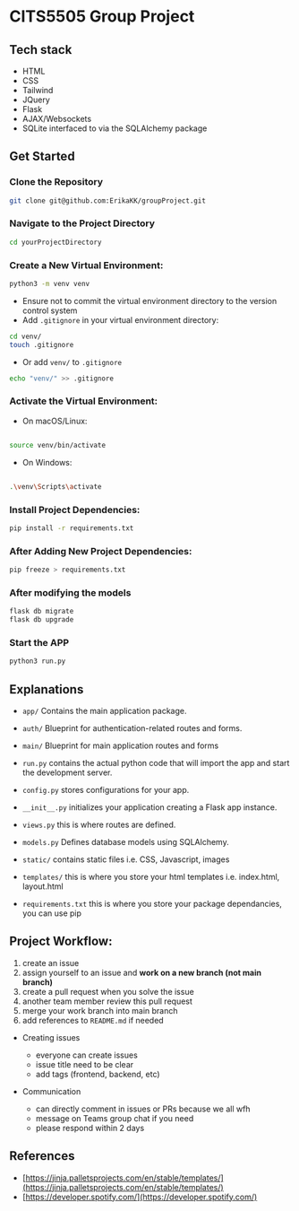 # CITS5505 Group Project
## Tech stack
- HTML
- CSS
- Tailwind
- JQuery
- Flask
- AJAX/Websockets
- SQLite interfaced to via the SQLAlchemy package

## Get Started
### Clone the Repository
```bash
git clone git@github.com:ErikaKK/groupProject.git
```
### Navigate to the Project Directory
```bash
cd yourProjectDirectory
```

### Create a New Virtual Environment:
```bash
python3 -m venv venv
```
- Ensure not to commit the virtual environment directory to the version control system 
- Add `.gitignore` in your virtual environment directory:
```bash
cd venv/
touch .gitignore
```
- Or add `venv/` to `.gitignore`
```bash
echo "venv/" >> .gitignore
```
### Activate the Virtual Environment:
- On macOS/Linux:

```bash

source venv/bin/activate
```
- On Windows:

```bash

.\venv\Scripts\activate
```


### Install Project Dependencies:
```bash
pip install -r requirements.txt
```
### After Adding New Project Dependencies:
```bash
pip freeze > requirements.txt

```
### After modifying the models 
```bash
flask db migrate
flask db upgrade
```

### Start the APP
```bash
python3 run.py
```
## Explanations
- `app/` Contains the main application package.​

- `auth/` Blueprint for authentication-related routes and forms.​

- `main/` Blueprint for main application routes and forms
- `run.py` contains the actual python code that will import the app and start the development server.
- `config.py` stores configurations for your app.
- `__init__.py` initializes your application creating a Flask app instance.
- `views.py` this is where routes are defined.
- `models.py` Defines database models using SQLAlchemy.
- `static/` contains static files i.e. CSS, Javascript, images
- `templates/` this is where you store your html templates i.e. index.html, layout.html
- `requirements.txt` this is where you store your package dependancies, you can use pip

## Project Workflow:
1. create an issue
2. assign yourself to an issue and **work on a new branch (not main branch)**
3. create a pull request when you solve the issue
4. another team member review this pull request
5. merge your work branch into main branch
6. add references to `README.md` if needed

- Creating issues
  - everyone can create issues
  - issue title need to be clear
  - add tags (frontend, backend, etc)

- Communication
  - can directly comment in issues or PRs because we all wfh
  - message on Teams group chat if you need
  - please respond within 2 days

## References
- [https://jinja.palletsprojects.com/en/stable/templates/](https://jinja.palletsprojects.com/en/stable/templates/)
- [https://developer.spotify.com/](https://developer.spotify.com/)